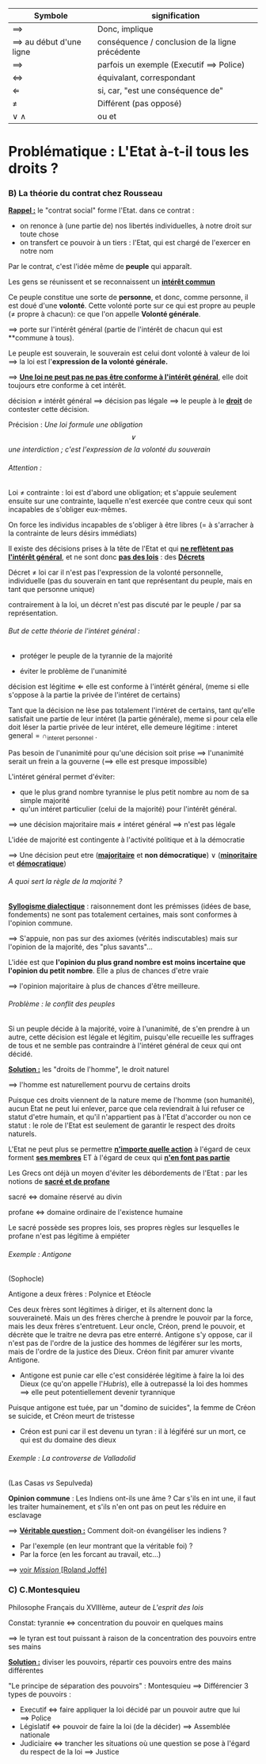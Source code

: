 | Symbole                         | signification                                   |
| ------------------------------- | ----------------------------------------------- |
| $\implies$                      | Donc, implique                                  |
| $\implies$ au début d'une ligne | conséquence / conclusion de la ligne précédente |
| $\implies$                      | parfois un exemple (Executif $\implies$ Police) |
| $\iff$                          | équivalant, correspondant                       |
| $\Longleftarrow$                | si, car, "est une conséquence de"               |
| $\neq$                          | Différent (pas opposé)                          |
| $\vee$    $\wedge$              | ou    et                                        |



# Problématique : L'Etat à-t-il tous les droits ?

### B) La théorie du contrat chez Rousseau

**<u>Rappel :</u>** le "contrat social" forme l'Etat. dans ce contrat :

- on renonce à (une partie de) nos libertés individuelles, à notre droit sur toute chose
- on transfert ce pouvoir à un tiers : l'Etat, qui est chargé de l'exercer en notre nom

Par le contrat, c'est l'idée même de **peuple** qui apparaît.

Les gens se réunissent et se reconnaissent un <u>**intérêt commun**</u>

Ce peuple constitue une sorte de **personne**, et donc, comme personne, il est doué d'une **volonté**. Cette volonté porte sur ce qui est propre au peuple ($\neq$ propre à chacun): ce que l'on appelle **Volonté générale**.

$\implies$ porte sur l'intérêt général (partie de l'intérêt de chacun qui est **commune à tous).

Le peuple est souverain, le souverain est celui dont volonté à valeur de loi $\implies$ la loi est l'**expression de la volonté générale.**

$\implies$ **<u>Une loi ne peut pas ne pas être conforme à l'intérêt général</u>**, elle doit toujours etre conforme à cet intérêt.

décision  $\neq$ intérêt général $\implies$ décision pas légale $\implies$ le peuple à le <u>**droit**</u> de contester cette décision.



Précision : *Une loi formule une obligation $$\vee$$ une interdiction ; c'est l'expression de la volonté du souverain*



###### Attention :

Loi $\neq$ contrainte : loi est d'abord une obligation; et s'appuie seulement ensuite sur une contrainte, laquelle n'est exercée que contre ceux qui sont incapables de s'obliger eux-mêmes.

On force les individus incapables de s'obliger à être libres ($=$ à s'arracher à la contrainte de leurs désirs immédiats)



Il existe des décisions prises à la tête de l'Etat et qui **<u>ne reflètent pas l'intérêt général</u>**, et ne sont donc **<u>pas des lois</u>** : des **<u>Décrets</u>**

Décret $\neq$ loi car il n'est pas l'expression de la volonté personnelle, individuelle (pas du souverain en tant que représentant du peuple, mais en tant que personne unique)

contrairement à la loi, un décret n'est pas discuté par le peuple / par sa représentation.



###### But de cette théorie de l'intéret général :

- protéger le peuple de la tyrannie de la majorité

- éviter le problème de l'unanimité



décision est légitime $\Longleftarrow$ elle est conforme à l'intérêt général, (meme si elle s'oppose à la partie la privée de l'intéret de certains)

Tant que la décision ne lèse pas totalement l'intéret de certains, tant qu'elle satisfait une partie de leur intéret (la partie générale), meme si pour cela elle doit léser la partie privée de leur intéret, elle demeure légitime : $\displaystyle\text{interet general} = \cap_{\text{interet personnel}}$ .

Pas besoin de l'unanimité pour qu'une décision soit prise $\implies$ l'unanimité serait un frein a la gouverne ($\implies$ elle est presque impossible)

L'intéret général permet d'éviter:

- que le plus grand nombre tyrannise le plus petit nombre au nom de sa simple majorité
- qu'un intéret particulier (celui de la majorité) pour l'intérêt général.

$\implies$ une décision majoritaire mais $\neq$ intéret général $\implies$ n'est pas légale



L'idée de majorité est contingente à l'activité politique et à la démocratie

$\implies$ Une décision peut etre (<u>**majoritaire**</u> et **non démocratique**) $\vee$ (**<u>minoritaire</u>** et **<u>démocratique</u>**)

###### A quoi sert la règle de la majorité ?

**<u>Syllogisme dialectique</u>** : raisonnement dont les prémisses (idées de base, fondements) ne sont pas totalement certaines, mais sont conformes à l'opinion commune. 

$\implies$ S'appuie, non pas sur des axiomes (vérités indiscutables) mais sur l'opinion de la majorité, des "plus savants"...

L'idée est que **l'opinion du plus grand nombre est moins incertaine que l'opinion du petit nombre**. Elle a plus de chances d'etre vraie

 $\implies$ l'opinion majoritaire à plus de chances d'être meilleure.

###### Problème : le conflit des peuples

Si un peuple décide à la majorité, voire à l'unanimité, de s'en prendre à un autre, cette décision est légale et légitim, puisqu'elle recueille les suffrages de tous et ne semble pas contraindre à l'intéret général de ceux qui ont décidé.

**<u>Solution :</u>** les "droits de l'homme", le droit naturel 

$\implies$ l'homme est naturellement pourvu de certains droits

Puisque ces droits viennent de la nature meme de l'homme (son humanité), aucun Etat ne peut lui enlever, parce que cela reviendrait à lui refuser ce statut d'etre humain, et qu'il n'appartient pas à l'Etat d'accorder ou non ce statut : le role de l'Etat est seulement de garantir le respect des droits naturels.



L'Etat ne peut plus se permettre **<u>n'importe quelle action</u>** à l'égard de ceux forment **<u>ses membres</u>** ET à l'égard de ceux qui **<u>n'en font pas partie</u>**

Les Grecs ont déjà un moyen d'éviter les débordements de l'Etat : par les notions de **<u>sacré et de profane</u>**

sacré $\iff$ domaine réservé au divin

profane $\iff$ domaine ordinaire de l'existence humaine

Le sacré possède ses propres lois, ses propres règles sur lesquelles le profane n'est pas légitime à empiéter



###### Exemple : Antigone

(Sophocle) 

Antigone a deux frères : Polynice et Etéocle

Ces deux frères sont légitimes à diriger, et ils alternent donc la souveraineté. Mais un des frères cherche à prendre le pouvoir par la force, mais les deux frères s'entretuent. Leur oncle, Créon, prend le pouvoir, et décrète que le traitre ne devra pas etre enterré. Antigone s'y oppose, car il n'est pas de l'ordre de la justice des hommes de légiférer sur les morts, mais de l'ordre de la justice des Dieux. Créon finit par amurer vivante Antigone.

- Antigone est punie car elle c'est considérée légitime à faire la loi des Dieux (ce qu'on appelle l'*Hubris*), elle à outrepassé la loi des hommes $\implies$ elle peut potentiellement devenir tyrannique

Puisque antigone est tuée, par un "domino de suicides", la femme de Créon se suicide, et Créon meurt de tristesse

- Créon est puni car il est devenu un tyran : il à légiféré sur un mort, ce qui est du domaine des dieux



###### Exemple : La controverse de Valladolid

(Las Casas *vs* Sepulveda)

**Opinion commune** : Les Indiens ont-ils une âme ? Car s'ils en int une, il faut les traiter humainement, et s'ils n'en ont pas on peut les réduire en esclavage

$\implies$ **<u>Véritable question :</u>** Comment doit-on évangéliser les indiens ?

- Par l'exemple (en leur montrant que la véritable foi) ?
- Par la force (en les forcant au travail, etc...)

$\implies$ [voir _Mission_ [Roland Joffé]](https://fr.wikipedia.org/wiki/Mission_(film))

 

### C) C.Montesquieu

Philosophe Français du XVIIIème, auteur de *L'esprit des lois*

Constat: tyrannie $\iff$ concentration du pouvoir en quelques mains

$\implies$ le tyran est tout puissant à raison de la concentration des pouvoirs entre ses mains



**<u>Solution :</u>** diviser les pouvoirs, répartir ces pouvoirs entre des mains différentes

"Le principe de séparation des pouvoirs" : Montesquieu $\implies$ Différencier 3 types de pouvoirs :

- Executif $\Longleftrightarrow$ faire appliquer la loi décidé par un pouvoir autre que lui $\implies$ Police
- Législatif $\Longleftrightarrow$ pouvoir de faire la loi (de la décider) $\implies$ Assemblée nationale
- Judiciaire $\iff$ trancher les situations où une question se pose à l'égard du respect de la loi $\implies$ Justice


